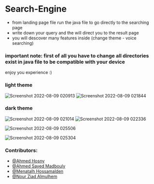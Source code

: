 # Search-Engine

- from landing page file run the java file to go directly to the searching page
- write down your query and the will direct you to the result page
- you will descover many features inside (change theme - voice searching)




### important note: first of all you have to change all directories exist in java file to be compatible with your device

enjoy you experience :)

### light theme
![Screenshot 2022-08-09 020913](https://user-images.githubusercontent.com/76218033/183539992-97c15b5f-e718-4007-aade-230c8b9a5751.jpg)
![Screenshot 2022-08-09 021844](https://user-images.githubusercontent.com/76218033/183539998-efbec573-386f-4b6c-ab69-e9e291be81ab.jpg)


### dark theme
![Screenshot 2022-08-09 021014](https://user-images.githubusercontent.com/76218033/183540041-24244a35-ca23-4435-b9cb-3fad333f7842.jpg)
![Screenshot 2022-08-09 022336](https://user-images.githubusercontent.com/76218033/183540045-7aeab05b-7ca2-44af-92cb-a249a6f5d629.jpg)



![Screenshot 2022-08-09 025506](https://user-images.githubusercontent.com/76218033/183541330-122b2d21-2d76-41a2-ad99-0fdfdc1f3338.jpg)

![Screenshot 2022-08-09 025304](https://user-images.githubusercontent.com/76218033/183541258-3c6926f8-5181-4355-a9c4-0c69f463d8d3.jpg)



### Contributors:
  - [@Ahmed Hosny](https://github.com/AhmedHosny2024)
  - [@Ahmed Sayed Madbouly](https://github.com/ahmedmadbouly186)
  - [@Menatalh Hossamalden](https://www.github.com/MennaTalhHossamAlden)
  - [@Nour Ziad Almulhem](https://www.github.com/nouralmulhem)
